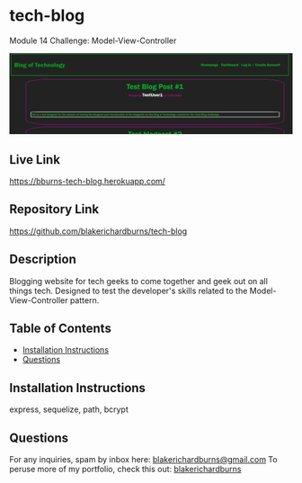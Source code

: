 # tech-blog
Module 14 Challenge: Model-View-Controller

![Alt text](./public/assets/screenshot.JPG "Screenshot")

## Live Link
https://bburns-tech-blog.herokuapp.com/

## Repository Link
https://github.com/blakerichardburns/tech-blog

## Description
Blogging website for tech geeks to come together and geek out on all things tech.
Designed to test the developer's skills related to the Model-View-Controller pattern.

  ## Table of Contents
  * [Installation Instructions](#installation-instructions)
  * [Questions](#questions)

  ## Installation Instructions
  express, sequelize, path, bcrypt

  ## Questions
  For any inquiries, spam by inbox here: blakerichardburns@gmail.com
  To peruse more of my portfolio, check this out: [blakerichardburns](https://github.com/blakerichardburns)